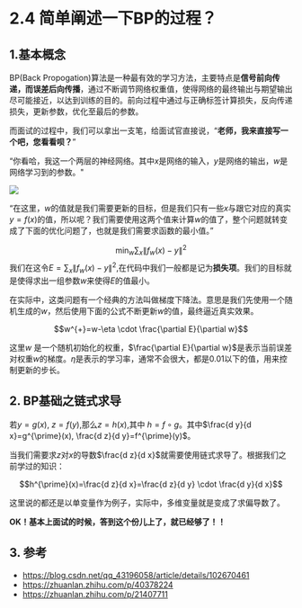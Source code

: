 # 2.4 简单阐述一下BP的过程？

## 1.基本概念

BP(Back Propogation)算法是一种最有效的学习方法，主要特点是**信号前向传递，而误差后向传播**，通过不断调节网络权重值，使得网络的最终输出与期望输出尽可能接近，以达到训练的目的。前向过程中通过与正确标签计算损失，反向传递损失，更新参数，优化至最后的参数。

而面试的过程中，我们可以拿出一支笔，给面试官直接说，“**老师，我来直接写一个吧，您看看呗？**”



“你看哈，我这一个两层的神经网络。其中$x$是网络的输入，$y$是网络的输出，$w$是网络学习到的参数。"

![](https://files.mdnice.com/user/6935/3aecd566-c4b4-40ec-bea0-628dd24ac990.png)


“在这里，$w$的值就是我们需要更新的目标，但是我们只有一些$x$与跟它对应的真实$y=f(x)$的值，所以呢？我们需要使用这两个值来计算$w$的值了，整个问题就转变成了下面的优化问题了，也就是我们需要求函数的最小值。”


$$
\min _{w} \sum_{x}\left\|f_{w}(x)-y\right\|^{2}
$$
我们在这令$E=\sum_{x}\left\|f_{w}(x)-y\right\|^{2}$,在代码中我们一般都是记为**损失项**。我们的目标就是使得求出一组参数$w$来使得$E$的值最小。

在实际中，这类问题有一个经典的方法叫做梯度下降法。意思是我们先使用一个随机生成的$w$，然后使用下面的公式不断更新$w$的值，最终逼近真实效果。

$$w^{+}=w-\eta \cdot \frac{\partial E}{\partial w}$$

这里$w$ 是一个随机初始化的权重，$\frac{\partial E}{\partial w}$是表示当前误差对权重$w$的梯度。$\eta$是表示的学习率，通常不会很大，都是0.01以下的值，用来控制更新的步长。



## 2. BP基础之链式求导

若$y=g(x)$, $z=f(y)$,那么$z=h(x)$,其中 $h=f \circ g$。其中$\frac{d y}{d x}=g^{\prime}(x), \frac{d z}{d y}=f^{\prime}(y)$。

当我们需要求$z$对$x$的导数$\frac{d z}{d x}$就需要使用链式求导了。根据我们之前学过的知识：

$$h^{\prime}(x)=\frac{d z}{d x}=\frac{d z}{d y} \cdot \frac{d y}{d x}$$

这里说的都还是以单变量作为例子，实际中，多维变量就是变成了求偏导数了。

**OK！基本上面试的时候，答到这个份儿上了，就已经够了！！**

## 3. 参考
- https://blog.csdn.net/qq_43196058/article/details/102670461
- https://zhuanlan.zhihu.com/p/40378224
- https://zhuanlan.zhihu.com/p/21407711
